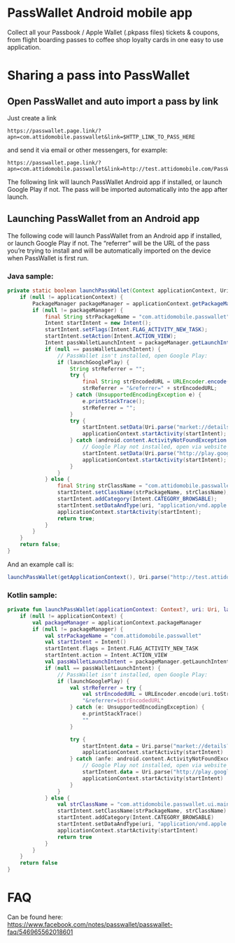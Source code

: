 # PassWallet Android mobile app
Collect all your Passbook / Apple Wallet (.pkpass files) tickets & coupons, from flight boarding passes to coffee shop loyalty cards in one easy to use application.

# Sharing a pass into PassWallet
## Open PassWallet and auto import a pass by link
Just create a link
```
https://passwallet.page.link/?apn=com.attidomobile.passwallet&link=$HTTP_LINK_TO_PASS_HERE
```
and send it via email or other messengers, for example:
```
https://passwallet.page.link/?apn=com.attidomobile.passwallet&link=http://test.attidomobile.com/PassWallet/Passes/AttidoMobile.pkpass
```
The following link will launch PassWallet Android app if installed, or launch Google Play if not.
The pass will be imported automatically into the app after launch.

## Launching PassWallet from an Android app
The following code will launch PassWallet from an Android app if installed, or launch Google Play if not.
The “referrer” will be the URL of the pass you’re trying to install and will be automatically imported on the device when PassWallet is first run.

### Java sample:
```java
private static boolean launchPassWallet(Context applicationContext, Uri uri, boolean launchGooglePlay) {
    if (null != applicationContext) {
        PackageManager packageManager = applicationContext.getPackageManager();
        if (null != packageManager) {
            final String strPackageName = "com.attidomobile.passwallet";
            Intent startIntent = new Intent();
            startIntent.setFlags(Intent.FLAG_ACTIVITY_NEW_TASK);
            startIntent.setAction(Intent.ACTION_VIEW);
            Intent passWalletLaunchIntent = packageManager.getLaunchIntentForPackage(strPackageName);
            if (null == passWalletLaunchIntent) {
                // PassWallet isn't installed, open Google Play:
                if (launchGooglePlay) {
                    String strReferrer = "";
                    try {
                        final String strEncodedURL = URLEncoder.encode(uri.toString(), "UTF-8");
                        strReferrer = "&referrer=" + strEncodedURL;
                    } catch (UnsupportedEncodingException e) {
                        e.printStackTrace();
                        strReferrer = "";
                    }
                    try {
                        startIntent.setData(Uri.parse("market://details?id=" + strPackageName + strReferrer));
                        applicationContext.startActivity(startIntent);
                    } catch (android.content.ActivityNotFoundException anfe) {
                        // Google Play not installed, open via website
                        startIntent.setData(Uri.parse("http://play.google.com/store/apps/details?id=" + strPackageName + strReferrer));
                        applicationContext.startActivity(startIntent);
                    }
                }
            } else {
                final String strClassName = "com.attidomobile.passwallet.ui.main.MainActivity";
                startIntent.setClassName(strPackageName, strClassName);
                startIntent.addCategory(Intent.CATEGORY_BROWSABLE);
                startIntent.setDataAndType(uri, "application/vnd.apple.pkpass");
                applicationContext.startActivity(startIntent);
                return true;
            }
        }
    }
    return false;
}
```
And an example call is:
```java
launchPassWallet(getApplicationContext(), Uri.parse("http://test.attidomobile.com/PassWallet/Passes/AttidoMobile.pkpass"), true);
```
### Kotlin sample:
```kotlin
private fun launchPassWallet(applicationContext: Context?, uri: Uri, launchGooglePlay: Boolean): Boolean {
    if (null != applicationContext) {
        val packageManager = applicationContext.packageManager
        if (null != packageManager) {
            val strPackageName = "com.attidomobile.passwallet"
            val startIntent = Intent()
            startIntent.flags = Intent.FLAG_ACTIVITY_NEW_TASK
            startIntent.action = Intent.ACTION_VIEW
            val passWalletLaunchIntent = packageManager.getLaunchIntentForPackage(strPackageName)
            if (null == passWalletLaunchIntent) {
                // PassWallet isn't installed, open Google Play:
                if (launchGooglePlay) {
                    val strReferrer = try {
                        val strEncodedURL = URLEncoder.encode(uri.toString(), "UTF-8")
                        "&referrer=$strEncodedURL"
                    } catch (e: UnsupportedEncodingException) {
                        e.printStackTrace()
                        ""
                    }

                    try {
                        startIntent.data = Uri.parse("market://details?id=$strPackageName$strReferrer")
                        applicationContext.startActivity(startIntent)
                    } catch (anfe: android.content.ActivityNotFoundException) {
                        // Google Play not installed, open via website
                        startIntent.data = Uri.parse("http://play.google.com/store/apps/details?id=$strPackageName$strReferrer")
                        applicationContext.startActivity(startIntent)
                    }
                }
            } else {
                val strClassName = "com.attidomobile.passwallet.ui.main.MainActivity"
                startIntent.setClassName(strPackageName, strClassName)
                startIntent.addCategory(Intent.CATEGORY_BROWSABLE)
                startIntent.setDataAndType(uri, "application/vnd.apple.pkpass")
                applicationContext.startActivity(startIntent)
                return true
            }
        }
    }
    return false
}
```
# FAQ
Can be found here: https://www.facebook.com/notes/passwallet/passwallet-faq/546965562018601
